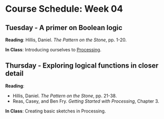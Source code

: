 # Course Schedule: Week 04

## Tuesday - A primer on Boolean logic

__Reading__: Hillis, Daniel. _The Pattern on the Stone_, pp. 1-20.

__In Class__: Introducing ourselves to [Processing](http://www.processing.org).

## Thursday - Exploring logical functions in closer detail

__Reading__: 
* Hillis, Daniel. _The Pattern on the Stone_, pp. 21-38.
* Reas, Casey, and Ben Fry. _Getting Started with Processing_, Chapter 3.

__In Class__: Creating basic sketches in Processing.